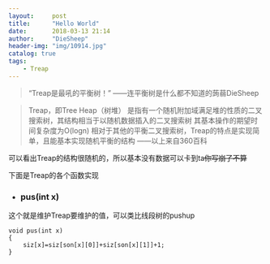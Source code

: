 ```yaml
---
layout:     post
title:      "Hello World"
date:       2018-03-13 21:14
author:     "DieSheep"
header-img: "img/10914.jpg"
catalog: true
tags:
    - Treap
---
```

>“Treap是最吼的平衡树！”
>  ——连平衡树是什么都不知道的蒟蒻DieSheep

>Treap，即Tree Heap（树堆）
>是指有一个随机附加域满足堆的性质的二叉搜索树，其结构相当于以随机数据插入的二叉搜索树
>其基本操作的期望时间复杂度为O(logn)
>相对于其他的平衡二叉搜索树，Treap的特点是实现简单，且能基本实现随机平衡的结构
>  ——以上来自360百科

可以看出Treap的结构很随机的，所以基本没有数据可以卡到ta~~你写崩了不算~~

下面是Treap的各个函数实现

- ### pus(int x)
这个就是维护Treap要维护的值，可以类比线段树的pushup
```
void pus(int x)
{
    siz[x]=siz[son[x][0]]+siz[son[x][1]]+1;
}
```
